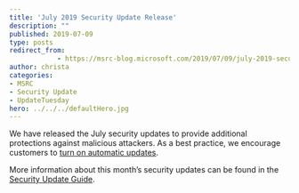 ```yaml
---
title: 'July 2019 Security Update Release'
description: ""
published: 2019-07-09
type: posts
redirect_from:
            - https://msrc-blog.microsoft.com/2019/07/09/july-2019-security-update-release/
author: christa
categories:
- MSRC
- Security Update
- UpdateTuesday
hero: ../../../defaultHero.jpg
---
```

We have released the July security updates to provide additional protections against malicious attackers. As a best practice, we encourage customers to [turn on automatic updates](https://nam06.safelinks.protection.outlook.com/?url=https%3A%2F%2Fsupport.microsoft.com%2Fen-us%2Fhelp%2F306525%2Fhow-to-configure-and-use-automatic-updates-in-windows&data=02%7C01%7CChrista.Anderson%40microsoft.com%7Cf2d1feeeb05e46c1985808d703f8a92c%7C72f988bf86f141af91ab2d7cd011db47%7C1%7C0%7C636982238828836610&sdata=x%2BdarlJVnOitYYWxg1FZj1C0AGWKaFcmbhYozDgYoOE%3D&reserved=0).

More information about this month’s security updates can be found in the [Security Update Guide](http://aka.ms/securityupdates).

<!-- wp:paragraph -->

<!-- /wp:paragraph -->
